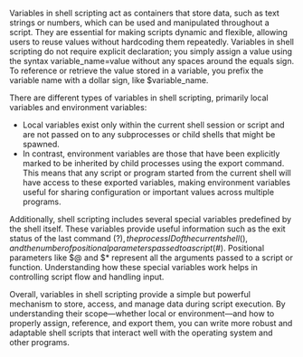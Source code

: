 Variables in shell scripting act as containers that store data, such as text strings or numbers, which can be used and manipulated throughout a script. They are essential for making scripts dynamic and flexible, allowing users to reuse values without hardcoding them repeatedly. Variables in shell scripting do not require explicit declaration; you simply assign a value using the syntax variable_name=value without any spaces around the equals sign. To reference or retrieve the value stored in a variable, you prefix the variable name with a dollar sign, like $variable_name.  

There are different types of variables in shell scripting, primarily local variables and environment variables:  
- Local variables exist only within the current shell session or script and are not passed on to any subprocesses or child shells that might be spawned.
- In contrast, environment variables are those that have been explicitly marked to be inherited by child processes using the export command. This means that any script or program started from the current shell will have access to these exported variables, making environment variables useful for sharing configuration or important values across multiple programs.  

Additionally, shell scripting includes several special variables predefined by the shell itself. These variables provide useful information such as the exit status of the last command ($?), the process ID of the current shell ($$), and the number of positional parameters passed to a script ($#). Positional parameters like $@ and $* represent all the arguments passed to a script or function. Understanding how these special variables work helps in controlling script flow and handling input.  

Overall, variables in shell scripting provide a simple but powerful mechanism to store, access, and manage data during script execution. By understanding their scope—whether local or environment—and how to properly assign, reference, and export them, you can write more robust and adaptable shell scripts that interact well with the operating system and other programs.  
